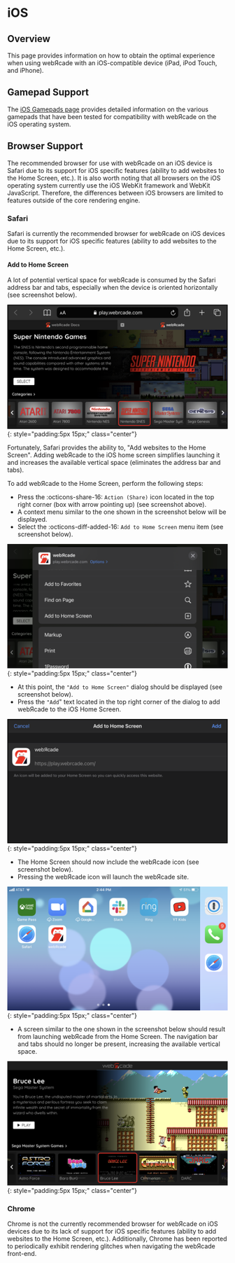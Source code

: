 # iOS

## Overview

This page provides information on how to obtain the optimal experience when using webЯcade with an iOS-compatible device (iPad, iPod Touch, and iPhone).

## Gamepad Support

The [iOS Gamepads page](gamepads.md) provides detailed information on the various gamepads that have been tested for compatibility with webЯcade on the iOS operating system.

## Browser Support

The recommended browser for use with webЯcade on an iOS device is Safari due to its support for iOS specific features (ability to add websites to the Home Screen, etc.). It is also worth noting that all browsers on the iOS operating system currently use the iOS WebKit framework and WebKit JavaScript. Therefore, the differences between iOS browsers are limited to features outside of the core rendering engine.

### Safari

Safari is currently the recommended browser for webЯcade on iOS devices due to its support for iOS specific features (ability to add websites to the Home Screen, etc.). 

#### Add to Home Screen

A lot of potential vertical space for webЯcade is consumed by the Safari address bar and tabs, especially when the device is oriented horizontally (see screenshot below).

![](../../assets/images/platforms/ios/safari-standard.png){: style="padding:5px 15px;" class="center"}

Fortunately, Safari provides the ability to, "Add websites to the Home Screen". Adding webЯcade to the iOS home screen simplifies launching it and increases the available vertical space (eliminates the address bar and tabs).  

To add webЯcade to the Home Screen, perform the following steps:

* Press the :octicons-share-16: `Action (Share)` icon located in the top right corner (box with arrow pointing up) (see screenshot above). 
* A context menu similar to the one shown in the screenshot below will be displayed.
* Select the :octicons-diff-added-16: `Add to Home Screen` menu item (see screenshot below).

![](../../assets/images/platforms/ios/safari-action-share.png){: style="padding:5px 15px;" class="center"}

* At this point, the `"Add to Home Screen"` dialog should be displayed (see screenshot below).
* Press the `"Add`" text located in the top right corner of the dialog to add webЯcade to the iOS Home Screen.

![](../../assets/images/platforms/ios/safari-add-to-home-screen.png){: style="padding:5px 15px;" class="center"}

* The Home Screen should now include the webЯcade icon (see screenshot below).
* Pressing the webЯcade icon will launch the webЯcade site.

![](../../assets/images/platforms/ios/home-screen.png){: style="padding:5px 15px;" class="center"}

* A screen similar to the one shown in the screenshot below should result from launching webЯcade from the Home Screen. The navigation bar and tabs should no longer be present, increasing the available vertical space.

![](../../assets/images/platforms/ios/safari-full.png){: style="padding:5px 15px;" class="center"}

### Chrome

Chrome is not the currently recommended browser for webЯcade on iOS devices due to its lack of support for iOS specific features (ability to add websites to the Home Screen, etc.). Additionally, Chrome has been reported to periodically exhibit rendering glitches when navigating the webЯcade front-end.


